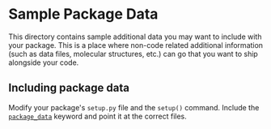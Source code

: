 # Sample Package Data

This directory contains sample additional data you may want to include with your package.
This is a place where non-code related additional information (such as data files, molecular structures,  etc.) can
go that you want to ship alongside your code.

## Including package data

Modify your package's `setup.py` file and the `setup()` command. Include the
[`package_data`](http://setuptools.readthedocs.io/en/latest/setuptools.html#basic-use) keyword and point it at the
correct files.
